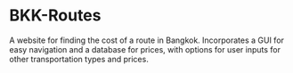 # BKK-Routes

A website for finding the cost of a route in Bangkok. Incorporates a GUI for easy navigation and a database for prices, with options for user inputs for other transportation types and prices. 
